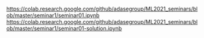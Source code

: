 https://colab.research.google.com/github/adasegroup/ML2021_seminars/blob/master/seminar1/seminar01.ipynb
https://colab.research.google.com/github/adasegroup/ML2021_seminars/blob/master/seminar1/seminar01-solution.ipynb
